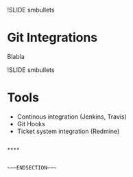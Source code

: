 !SLIDE smbullets
# Git Integrations

Blabla

!SLIDE smbullets
# Tools

* Continous integration (Jenkins, Travis)
* Git Hooks
* Ticket system integration (Redmine)

~~~SECTION:handouts~~~

****


~~~ENDSECTION~~~
